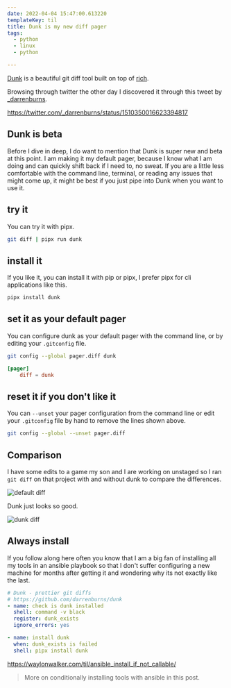 ```yaml
---
date: 2022-04-04 15:47:00.613220
templateKey: til
title: Dunk is my new diff pager
tags:
  - python
  - linux
  - python

---
```


[Dunk](https://github.com/darrenburns/dunk) is a beautiful git diff tool
built on top of [rich](https://github.com/Textualize/rich).

Browsing through twitter the other day I discovered it through this
tweet by [_darrenburns](https://twitter.com/_darrenburns).

https://twitter.com/_darrenburns/status/1510350016623394817

## Dunk is beta

Before I dive in deep, I do want to mention that Dunk is super new and beta at
this point.  I am making it my default pager, because I know what I am doing
and can quickly shift back if I need to, no sweat.  If you are a little less
comfortable with the command line, terminal, or reading any issues that might
come up, it might be best if you just pipe into Dunk when you want to use it.

## try it

You can try it with pipx.

```bash
git diff | pipx run dunk
```

## install it

If you like it, you can install it with pip or pipx, I prefer pipx for
cli applications like this.


```bash
pipx install dunk
```

## set it as your default pager

You can configure dunk as your default pager with the command line, or
by editing your `.gitconfig` file.

```bash
git config --global pager.diff dunk
```

```toml
[pager]
    diff = dunk
```

## reset it if you don't like it

You can `--unset` your pager configuration from the command line or edit
your `.gitconfig` file by hand to remove the lines shown above.

```bash
git config --global --unset pager.diff
```

## Comparison

I have some edits to a game my son and I are working on unstaged so I
ran `git diff` on that project with and without dunk to compare the
differences.

![default diff](https://images.waylonwalker.com/git-diff-creeper-adventure-default.png)

Dunk just looks so good.

![dunk diff](https://images.waylonwalker.com/git-diff-creeper-adventure-dunk.png)

## Always install

If you follow along here often you know that I am a big fan of
installing all my tools in an ansible playbook so that I don't suffer
configuring a new machine for months after getting it and wondering why
its not exactly like the last.

```yaml
# Dunk - prettier git diffs
# https://github.com/darrenburns/dunk
- name: check is dunk installed
  shell: command -v black
  register: dunk_exists
  ignore_errors: yes

- name: install dunk
  when: dunk_exists is failed
  shell: pipx install dunk
```

https://waylonwalker.com/til/ansible_install_if_not_callable/

> More on conditionally installing tools with ansible in this post.
